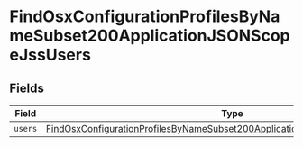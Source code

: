 # FindOsxConfigurationProfilesByNameSubset200ApplicationJSONScopeJssUsers


## Fields

| Field                                                                                                                                                                                   | Type                                                                                                                                                                                    | Required                                                                                                                                                                                | Description                                                                                                                                                                             |
| --------------------------------------------------------------------------------------------------------------------------------------------------------------------------------------- | --------------------------------------------------------------------------------------------------------------------------------------------------------------------------------------- | --------------------------------------------------------------------------------------------------------------------------------------------------------------------------------------- | --------------------------------------------------------------------------------------------------------------------------------------------------------------------------------------- |
| `users`                                                                                                                                                                                 | [FindOsxConfigurationProfilesByNameSubset200ApplicationJSONScopeJssUsersUsers](../../models/operations/findosxconfigurationprofilesbynamesubset200applicationjsonscopejssusersusers.md) | :heavy_minus_sign:                                                                                                                                                                      | N/A                                                                                                                                                                                     |
